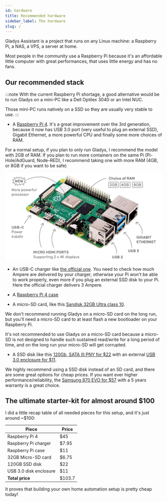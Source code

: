 ```yaml
---
id: hardware
title: Recommended hardware
sidebar_label: The hardware
slug: /
---
```


Gladys Assistant is a project that runs on any Linux machine: a Raspberry Pi, a NAS, a VPS, a server at home.

Most people in the community use a Raspberry Pi because it's an affordable little computer with great performances, that uses little energy and has no fans.

## Our recommended stack

:::note
With the current Raspberry Pi shortage, a good alternative would be to run Gladys on a mini-PC like a Dell Optilex 3040 or an Intel NUC.

Those mini-PC runs natively on a SSD so they are usually very stable to use.
:::

- A [Raspberry Pi 4](https://www.amazon.com/Raspberry-Model-2019-Quad-Bluetooth/dp/B07TD42S27?crid=3UT3K90QVBE66&keywords=raspberry%2Bpi%2B4%2B2GB&qid=1644833683&sprefix=raspberry%2Bpi%2B4%2B2gb%2Caps%2C152&sr=8-3&th=1&linkCode=ll1&tag=gladproj-20&linkId=76c25f0db9eb8b1afc55c6c7d9b92187&language=en_US&ref_=as_li_ss_tl). It's a great improvement over the 3rd generation, because it now has USB 3.0 port (very useful to plug an external SSD), Gigabit Ethernet, a more powerful CPU and finally some more choices of RAM.

For a normal setup, if you plan to only run Gladys, I recommend the model with 2GB of RAM. If you plan to run more containers on the same Pi (Pi-Hole/AdGuard, Node-RED), I recommend taking one with more RAM (4GB, or 8GB if you want to be safe)

![Raspberry Pi 4](../../static/img/docs/en/installation/raspberry-pi-4.jpg)

- An USB-C charger like [the official one](https://www.amazon.com/Raspberry-Model-Official-SC0218-Accessory/dp/B07W8XHMJZ?crid=2M36R4F1XSYUN&keywords=raspberry+pi+charger&qid=1644834355&sprefix=raspberry+pi+charge%2Caps%2C163&sr=8-3&linkCode=ll1&tag=gladproj-20&linkId=7477042f3093652671863b15b1f2d1a7&language=en_US&ref_=as_li_ss_tl). You need to check how much Ampere are delivered by your charger, otherwise your Pi won't be able to work properly, even more if you plug an external SSD disk to your Pi. Here the official charger delivers 3 Ampere.

- A [Raspberry Pi 4 case](https://www.amazon.com/iUniker-Raspberry-Aluminium-Heatsink-Supply/dp/B07D3S4KBK?crid=WXOQTAT2ST5H&keywords=raspberry+pi+4+case&qid=1644835141&sprefix=raspberry+pi+4+cas%2Caps%2C157&sr=8-3&linkCode=ll1&tag=gladproj-20&linkId=ba3cd1773e754f33f84d9a6bbdb4c3a9&language=en_US&ref_=as_li_ss_tl)

- A micro-SD card, like this [Sandisk 32GB Ultra class 10](https://www.amazon.com/Sandisk-Ultra-Micro-Class-Memory/dp/B010NE3QHQ?crid=3S6DCF6ISXC2N&keywords=micro-SD+card&qid=1644834059&sprefix=micro-sd+car%2Caps%2C175&sr=8-14&linkCode=ll1&tag=gladproj-20&linkId=ac43f2b3ff7adb30389ca3756c2b88f3&language=en_US&ref_=as_li_ss_tl).

We don't recommend running Gladys on a micro-SD card on the long run, but you'll need a micro-SD card to at least flash a new bootloader on your Raspberry Pi.

It's not recommended to use Gladys on a micro-SD card because a micro-SD is not designed to handle such sustained read/write for a long period of time, and on the long run your micro-SD will get corrupted.

- A SSD disk like this [120Gb, SATA III PNY for $22](https://www.amazon.com/PNY-CS900-240GB-Internal-Solid/dp/B0722XPTL6?crid=CYH7OLUP9PH1&keywords=SSD&qid=1644834587&sprefix=ssd%2Caps%2C148&sr=8-4&th=1&linkCode=ll1&tag=gladproj-20&linkId=f04eebc92d0be7165e40d365b8a30184&language=en_US&ref_=as_li_ss_tl) with an external [USB 3.0 enclosure for $11](https://www.amazon.com/Sabrent-Tool-free-Enclosure-Optimized-EC-UASP/dp/B00OJ3UJ2S?crid=22EU3UTEWY1PS&keywords=2.5%22+SATA+III+case&qid=1644834772&sprefix=2.5+sata+iii+case%2Caps%2C150&sr=8-3&linkCode=ll1&tag=gladproj-20&linkId=8e6a0ce95d69580c8f3964886bbf3812&language=en_US&ref_=as_li_ss_tl).

We highly recommend using a SSD disk instead of an SD card, and there are some great options for cheap prices. If you want ever higher performance/reliability, the [Samsung 870 EVO for $57](https://www.amazon.com/SAMSUNG-500GB-Internal-MZ-77E500B-AM/dp/B08QBN5J9B?ac_md=3-0-VW5kZXIgJDEwMA%3D%3D-ac_d_bv_bv_bv&crid=1TYDTBQU3P3OS&cv_ct_cx=samsung%2Bevo%2Bssd&keywords=samsung%2Bevo%2Bssd&pd_rd_i=B08QBMD6P4&pd_rd_r=79cb8660-e26d-41f9-a659-0e85e3732cc3&pd_rd_w=mbPCS&pd_rd_wg=fPPgW&pf_rd_p=f77357a4-3bc9-48f9-a560-10a39068cae9&pf_rd_r=ESM4V1RF2VKCF46BSZ45&qid=1644834996&sprefix=samsung%2Bevo%2Bssd%2Caps%2C154&sr=1-1-f4ff053e-b1e8-4d31-8f95-56d755c862ba&th=1&linkCode=ll1&tag=gladproj-20&linkId=d3e58fb66485be6c90c3d9652ed31c62&language=en_US&ref_=as_li_ss_tl) with a 5 years warranty is a great choice.

## The ultimate starter-kit for almost around $100

I did a little recap table of all needed pieces for this setup, and it's just around ~$100:

| Piece                  | Price  |
| ---------------------- | ------ |
| Raspberry Pi 4         | $45    |
| Raspberry Pi charger   | $7.95  |
| Raspberry Pi case      | $11    |
| 32GB Micro-SD card     | $6.75  |
| 120GB SSD disk         | $22    |
| USB 3.0 disk enclosure | $11    |
| **Total price**        | $103.7 |

It proves that building your own home automation setup is pretty cheap today!
